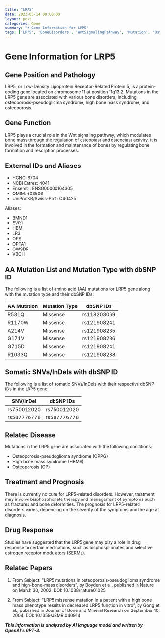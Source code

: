```yaml
---
title: "LRP5"
date: 2023-05-14 00:00:00
layout: post
categories: Gene
summary: "# Gene Information for LRP5"
tags: ['LRP5', 'BoneDisorders', 'WntSignalingPathway', 'Mutation', 'Osteoporosis', 'BisphosphonateTherapy', 'DrugResponse', 'HighBoneMassSyndrome']
---
```


# Gene Information for LRP5

## Gene Position and Pathology

LRP5, or Low-Density Lipoprotein Receptor-Related Protein 5, is a protein-coding gene located on chromosome 11 at position 11q13.2. Mutations in the LRP5 gene are associated with various bone disorders, including osteoporosis-pseudoglioma syndrome, high bone mass syndrome, and osteoporosis.

## Gene Function 

LRP5 plays a crucial role in the Wnt signaling pathway, which modulates bone mass through the regulation of osteoblast and osteoclast activity. It is involved in the formation and maintenance of bones by regulating bone formation and resorption processes.

## External IDs and Aliases

- HGNC: 6704
- NCBI Entrez: 4041
- Ensembl: ENSG00000164305
- OMIM: 603506
- UniProtKB/Swiss-Prot: O40425

Aliases:
- BMND1
- EVR1
- HBM
- LR3
- OPS
- OPTA1
- OWSDP
- VBCH

## AA Mutation List and Mutation Type with dbSNP ID

The following is a list of amino acid (AA) mutations for LRP5 gene along with the mutation type and their dbSNP IDs:

| AA Mutation   | Mutation Type | dbSNP IDs |
| ------------- | -------------| ----------|
| R531Q | Missense | rs118203069 |
| R1170W | Missense | rs121908241 |
| A214V | Missense | rs121908235 |
| G171V | Missense | rs121908236 |
| G715D| Missense | rs121908241 |
| R1033Q | Missense | rs121908238 |

## Somatic SNVs/InDels with dbSNP ID

The following is a list of somatic SNVs/InDels with their respective dbSNP IDs in the LRP5 gene:

| SNV/InDel  | dbSNP IDs |
| ---------- | --------- |
| rs750012020| rs750012020 |
| rs587776778| rs587776778|

## Related Disease

Mutations in the LRP5 gene are associated with the following conditions:

- Osteoporosis-pseudoglioma syndrome (OPPG)
- High bone mass syndrome (HBMS)
- Osteoporosis (OP)

## Treatment and Prognosis

There is currently no cure for LRP5-related disorders. However, treatment may involve bisphosphonate therapy and management of symptoms such as fractures and bone deformities. The prognosis for LRP5-related disorders varies, depending on the severity of the symptoms and the age at diagnosis.

## Drug Response

Studies have suggested that the LRP5 gene may play a role in drug response to certain medications, such as bisphosphonates and selective estrogen receptor modulators (SERMs).

## Related Papers

1. From Subject: "LRP5 mutations in osteoporosis-pseudoglioma syndrome and high-bone-mass disorders", by Boyden et al., published in Nature on March 30, 2002. DOI: 10.1038/nature01025

2. From Subject: "LRP5 missense mutation in a patient with a high bone mass phenotype results in decreased LRP5 function in vitro", by Gong et al., published in Journal of Bone and Mineral Research on September 10, 2004. DOI: 10.1359/JBMR.040914

**_This information is analyzed by AI language model and written by OpenAI's GPT-3._**
